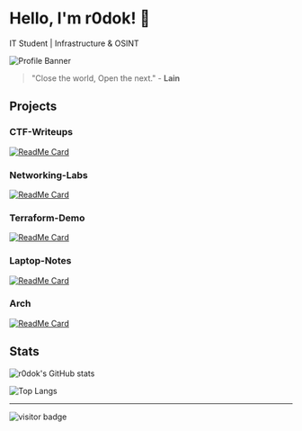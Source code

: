 # Hello, I'm r0dok! 👋

IT Student | Infrastructure & OSINT

![Profile Banner](https://png.pngtree.com/thumb_back/fh260/background/20230606/pngtree-an-anime-style-drawing-of-an-empty-cafe-image_2891275.jpg)

> "Close the world, Open the next." - **Lain**

## Projects

### CTF-Writeups
[![ReadMe Card](https://github-readme-stats.vercel.app/api/pin/?username=r0dok&repo=CTF-Writeups)](https://github.com/r0dok/CTF-Writeups)

### Networking-Labs
[![ReadMe Card](https://github-readme-stats.vercel.app/api/pin/?username=r0dok&repo=Networking-Labs)](https://github.com/r0dok/Networking-Labs)

### Terraform-Demo
[![ReadMe Card](https://github-readme-stats.vercel.app/api/pin/?username=r0dok&repo=Terraform-Demo)](https://github.com/r0dok/Terraform-Demo)

### Laptop-Notes
[![ReadMe Card](https://github-readme-stats.vercel.app/api/pin/?username=r0dok&repo=Laptop-Notes)](https://github.com/r0dok/Laptop-Notes)

### Arch
[![ReadMe Card](https://github-readme-stats.vercel.app/api/pin/?username=r0dok&repo=Arch)](https://github.com/r0dok/Arch)

## Stats

![r0dok's GitHub stats](https://github-readme-stats.vercel.app/api?username=r0dok&theme=nord&show_icons=true&hide_border=true&count_private=true)

![Top Langs](https://github-readme-stats.vercel.app/api/top-langs/?username=r0dok&layout=compact&theme=radical)

---

![visitor badge](https://visitor-badge.laobi.icu/badge?page_id=r0dok.r0dok)
